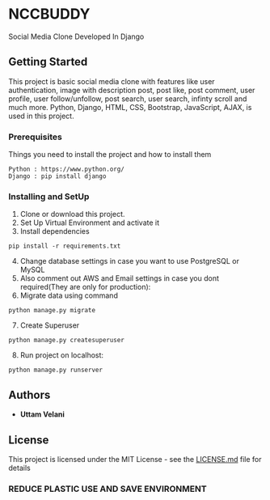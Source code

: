 # NCCBUDDY
Social Media Clone Developed In Django
## Getting Started
This project is basic social media clone with features like user authentication, image with description post, post like, post comment, user profile, user follow/unfollow, post search, user search, infinty scroll and much more. Python, Django, HTML, CSS, Bootstrap, JavaScript, AJAX, is used in this project.
### Prerequisites
Things you need to install the project and how to install them
```
Python : https://www.python.org/
Django : pip install django
```
### Installing and SetUp
1) Clone or download this project.
2) Set Up Virtual Environment and activate it
3) Install dependencies
```
pip install -r requirements.txt
```
4) Change database settings in case you want to use PostgreSQL or MySQL
5) Also comment out AWS and Email settings in case you dont required(They are only for production):
6) Migrate data using command 
```
python manage.py migrate
```
7) Create Superuser
```
python manage.py createsuperuser
```
8) Run project on localhost:
```
python manage.py runserver
```

## Authors

* **Uttam Velani**
## License

This project is licensed under the MIT License - see the [LICENSE.md](LICENSE.md) file for details

### REDUCE PLASTIC USE AND SAVE ENVIRONMENT
